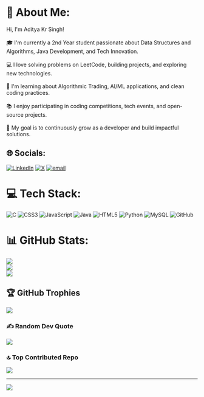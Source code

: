 # 💫 About Me:
Hi, I'm Aditya Kr Singh!<br><br>🎓 I'm currently a 2nd Year student passionate about Data Structures and Algorithms, Java Development, and Tech Innovation.<br><br>💻 I love solving problems on LeetCode, building projects, and exploring new technologies.<br><br>🌱 I'm learning about Algorithmic Trading, AI/ML applications, and clean coding practices.<br><br>📚 I enjoy participating in coding competitions, tech events, and open-source projects.<br><br>🚀 My goal is to continuously grow as a developer and build impactful solutions.


## 🌐 Socials:
[![LinkedIn](https://img.shields.io/badge/LinkedIn-%230077B5.svg?logo=linkedin&logoColor=white)](https://linkedin.com/in/https://www.linkedin.com/in/aditya-kr-singh-b8ab22282?utm_source=share&utm_campaign=share_via&utm_content=profile&utm_medium=android_app) [![X](https://img.shields.io/badge/X-black.svg?logo=X&logoColor=white)](https://x.com/@kr_adi25) [![email](https://img.shields.io/badge/Email-D14836?logo=gmail&logoColor=white)](mailto:adityasinghxa07@gmail.com) 

# 💻 Tech Stack:
![C](https://img.shields.io/badge/c-%2300599C.svg?style=for-the-badge&logo=c&logoColor=white) ![CSS3](https://img.shields.io/badge/css3-%231572B6.svg?style=for-the-badge&logo=css3&logoColor=white) ![JavaScript](https://img.shields.io/badge/javascript-%23323330.svg?style=for-the-badge&logo=javascript&logoColor=%23F7DF1E) ![Java](https://img.shields.io/badge/java-%23ED8B00.svg?style=for-the-badge&logo=openjdk&logoColor=white) ![HTML5](https://img.shields.io/badge/html5-%23E34F26.svg?style=for-the-badge&logo=html5&logoColor=white) ![Python](https://img.shields.io/badge/python-3670A0?style=for-the-badge&logo=python&logoColor=ffdd54) ![MySQL](https://img.shields.io/badge/mysql-4479A1.svg?style=for-the-badge&logo=mysql&logoColor=white) ![GitHub](https://img.shields.io/badge/github-%23121011.svg?style=for-the-badge&logo=github&logoColor=white)
# 📊 GitHub Stats:
![](https://github-readme-stats.vercel.app/api?username=adi-techn&theme=algolia&hide_border=false&include_all_commits=true&count_private=false)<br/>
![](https://nirzak-streak-stats.vercel.app/?user=adi-techn&theme=algolia&hide_border=false)<br/>
![](https://github-readme-stats.vercel.app/api/top-langs/?username=adi-techn&theme=algolia&hide_border=false&include_all_commits=true&count_private=false&layout=compact)

## 🏆 GitHub Trophies
![](https://github-profile-trophy.vercel.app/?username=adi-techn&theme=radical&no-frame=false&no-bg=false&margin-w=4)

### ✍️ Random Dev Quote
![](https://quotes-github-readme.vercel.app/api?type=horizontal&theme=radical)

### 🔝 Top Contributed Repo
![](https://github-contributor-stats.vercel.app/api?username=adi-techn&limit=5&theme=dark&combine_all_yearly_contributions=true)

---
[![](https://visitcount.itsvg.in/api?id=adi-techn&icon=1&color=0)](https://visitcount.itsvg.in)

<!-- Proudly created with GPRM ( https://gprm.itsvg.in ) -->
